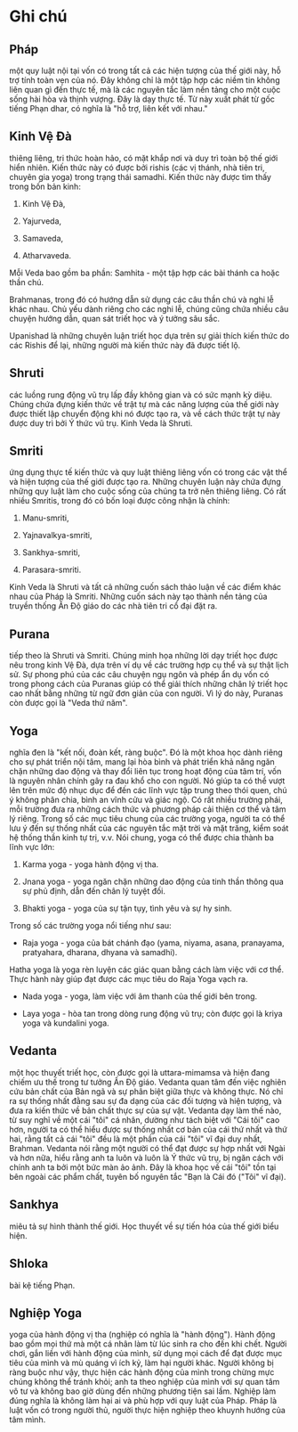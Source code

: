 # Ghi chú

## Pháp

một quy luật nội tại vốn có trong tất cả các hiện tượng của thế giới này, hỗ trợ tính toàn vẹn của nó. Đây không chỉ là một tập hợp các niềm tin không liên quan gì đến thực tế, mà là các nguyên tắc làm nền tảng cho một cuộc sống hài hòa và thịnh vượng. Đây là dạy thực tế. Từ này xuất phát từ gốc tiếng Phạn dhar, có nghĩa là "hỗ trợ, liên kết với nhau."

## Kinh Vệ Đà

thiêng liêng, tri thức hoàn hảo, có mặt khắp nơi và duy trì toàn bộ thế giới hiển nhiên. Kiến thức này có được bởi rishis (các vị thánh, nhà tiên tri, chuyên gia yoga) trong trạng thái samadhi. Kiến thức này được tìm thấy trong bốn bản kinh:

1. Kinh Vệ Đà,

2. Yajurveda,

3. Samaveda,

4. Atharvaveda.

Mỗi Veda bao gồm ba phần: Samhita - một tập hợp các bài thánh ca hoặc thần chú.

Brahmanas, trong đó có hướng dẫn sử dụng các câu thần chú và nghi lễ khác nhau. Chủ yếu dành riêng cho các nghi lễ, chúng cũng chứa nhiều câu chuyện hướng dẫn, quan sát triết học và ý tưởng sâu sắc.

Upanishad là những chuyên luận triết học dựa trên sự giải thích kiến thức do các Rishis để lại, những người mà kiến thức này đã được tiết lộ.

## Shruti

các luồng rung động vũ trụ lấp đầy không gian và có sức mạnh kỳ diệu. Chúng chứa đựng kiến thức về trật tự mà các năng lượng của thế giới này được thiết lập chuyển động khi nó được tạo ra, và về cách thức trật tự này được duy trì bởi Ý thức vũ trụ. Kinh Veda là Shruti.

## Smriti

ứng dụng thực tế kiến thức và quy luật thiêng liêng vốn có trong các vật thể và hiện tượng của thế giới được tạo ra. Những chuyên luận này chứa đựng những quy luật làm cho cuộc sống của chúng ta trở nên thiêng liêng. Có rất nhiều Smritis, trong đó có bốn loại được công nhận là chính:

1. Manu-smriti,

2. Yajnavalkya-smriti,

3. Sankhya-smriti,

4. Parasara-smriti.

Kinh Veda là Shruti và tất cả những cuốn sách thảo luận về các điểm khác nhau của Pháp là Smriti. Những cuốn sách này tạo thành nền tảng của truyền thống Ấn Độ giáo do các nhà tiên tri cổ đại đặt ra.

## Purana

tiếp theo là Shruti và Smriti. Chúng minh họa những lời dạy triết học được nêu trong kinh Vệ Đà, dựa trên ví dụ về các trường hợp cụ thể và sự thật lịch sử. Sự phong phú của các câu chuyện ngụ ngôn và phép ẩn dụ vốn có trong phong cách của Puranas giúp có thể giải thích những chân lý triết học cao nhất bằng những từ ngữ đơn giản của con người. Vì lý do này, Puranas còn được gọi là "Veda thứ năm".

## Yoga

nghĩa đen là "kết nối, đoàn kết, ràng buộc". Đó là một khoa học dành riêng cho sự phát triển nội tâm, mang lại hòa bình và phát triển khả năng ngăn chặn những dao động và thay đổi liên tục trong hoạt động của tâm trí, vốn là nguyên nhân chính gây ra đau khổ cho con người. Nó giúp ta có thể vượt lên trên mức độ nhục dục để đến các lĩnh vực tập trung theo thói quen, chú ý không phân chia, bình an vĩnh cửu và giác ngộ. Có rất nhiều trường phái, mỗi trường đưa ra những cách thức và phương pháp cải thiện cơ thể và tâm lý riêng. Trong số các mục tiêu chung của các trường yoga, người ta có thể lưu ý đến sự thống nhất của các nguyên tắc mặt trời và mặt trăng, kiểm soát hệ thống thần kinh tự trị, v.v. Nói chung, yoga có thể được chia thành ba lĩnh vực lớn:

1. Karma yoga - yoga hành động vị tha.

2. Jnana yoga - yoga ngăn chặn những dao động của tinh thần thông qua sự phủ định, dẫn đến chân lý tuyệt đối.

3. Bhakti yoga - yoga của sự tận tụy, tình yêu và sự hy sinh.

Trong số các trường yoga nổi tiếng như sau:

- Raja yoga - yoga của bát chánh đạo (yama, niyama, asana, pranayama, pratyahara, dharana, dhyana và samadhi).

Hatha yoga là yoga rèn luyện các giác quan bằng cách làm việc với cơ thể. Thực hành này giúp đạt được các mục tiêu do Raja Yoga vạch ra.

- Nada yoga - yoga, làm việc với âm thanh của thế giới bên trong.

- Laya yoga - hòa tan trong dòng rung động vũ trụ; còn được gọi là kriya yoga và kundalini yoga.

## Vedanta

một học thuyết triết học, còn được gọi là uttara-mimamsa và hiện đang chiếm ưu thế trong tư tưởng Ấn Độ giáo. Vedanta quan tâm đến việc nghiên cứu bản chất của Bản ngã và sự phân biệt giữa thực và không thực. Nó chỉ ra sự thống nhất đằng sau sự đa dạng của các đối tượng và hiện tượng, và đưa ra kiến thức về bản chất thực sự của sự vật. Vedanta dạy làm thế nào, từ suy nghĩ về một cái "tôi" cá nhân, dường như tách biệt với "Cái tôi" cao hơn, người ta có thể hiểu được sự thống nhất cơ bản của cái thứ nhất và thứ hai, rằng tất cả cái "tôi" đều là một phần của cái "tôi" vĩ đại duy nhất, Brahman. Vedanta nói rằng một người có thể đạt được sự hợp nhất với Ngài và hơn nữa, hiểu rằng anh ta luôn và luôn là Ý thức vũ trụ, bị ngăn cách với chính anh ta bởi một bức màn ảo ảnh. Đây là khoa học về cái "tôi" tồn tại bên ngoài các phẩm chất, tuyên bố nguyên tắc "Bạn là Cái đó ("Tôi" vĩ đại).

## Sankhya

miêu tả sự hình thành thế giới. Học thuyết về sự tiến hóa của thế giới biểu hiện.

## Shloka

bài kệ tiếng Phạn.

## Nghiệp Yoga

yoga của hành động vị tha (nghiệp có nghĩa là "hành động"). Hành động bao gồm mọi thứ mà một cá nhân làm từ lúc sinh ra cho đến khi chết. Người chơi, gắn liền với hành động của mình, sử dụng mọi cách để đạt được mục tiêu của mình và mù quáng vì ích kỷ, làm hại người khác. Người không bị ràng buộc như vậy, thực hiện các hành động của mình trong chừng mực chúng không thể tránh khỏi; anh ta theo nghiệp của mình với sự quan tâm vô tư và không bao giờ dùng đến những phương tiện sai lầm. Nghiệp làm đúng nghĩa là không làm hại ai và phù hợp với quy luật của Pháp. Pháp là luật vốn có trong người thủ, người thực hiện nghiệp theo khuynh hướng của tâm mình.

